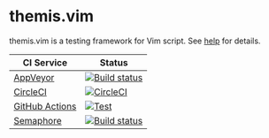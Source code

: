 # themis.vim

themis.vim is a testing framework for Vim script.
See [help](doc/themis.txt) for details.

CI Service                       | Status
----------                       | ------
[AppVeyor][AppVeyor-home]        | [![Build status][AppVeyor-badge]][AppVeyor-result]
[CircleCI][CircleCI-home]        | [![CircleCI][CircleCI-badge]][CircleCI-result]
[GitHub Actions][gh-action-home] | [![Test][gh-action-badge]][gh-action-result]
[Semaphore][Semaphore-home]      | [![Build status][Semaphore-badge]][Semaphore-result]

[AppVeyor-home]: https://ci.appveyor.com/
[AppVeyor-badge]: https://ci.appveyor.com/api/projects/status/hr4us4ogbir0177i/branch/master?svg=true "Build status"
[AppVeyor-result]: https://ci.appveyor.com/project/thinca/vim-themis/branch/master
[CircleCI-home]: https://circleci.com/
[CircleCI-badge]: https://circleci.com/gh/thinca/vim-themis/tree/master.svg?style=svg "CircleCI"
[CircleCI-result]: https://circleci.com/gh/thinca/vim-themis/tree/master
[gh-action-home]: https://github.com/features/actions
[gh-action-badge]: ./../../actions/workflows/test.yml/badge.svg?branch=master "Test"
[gh-action-result]: ./../../actions/workflows/test.yml?query=branch%3Amaster
[Semaphore-home]: https://semaphoreci.com/
[Semaphore-badge]: https://thinca.semaphoreci.com/badges/vim-themis/branches/master.svg "Build status"
[Semaphore-result]: https://thinca.semaphoreci.com/projects/vim-themis
